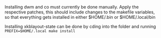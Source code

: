 Installing dwm and co must currently be done manually.
Apply the respective patches, this should include changes to the makefile variables, so that
everything gets installed in either $HOME/.bin or $HOME/.local/bin

Installing xkblayout-state can be done by cding into the folder and running
`PREFIX=$HOME/.local make install`
